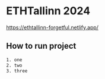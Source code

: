 # ETHTallinn 2024
https://ethtallinn-forgetful.netlify.app/

## How to run project

```bash
1. one 
2. two
3. three
```
